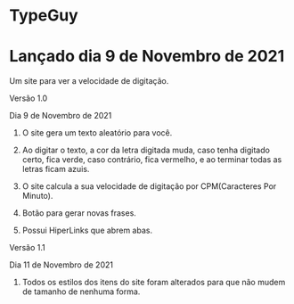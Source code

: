 # TypeGuy
# Lançado dia 9 de Novembro de 2021
Um site para ver a velocidade de digitação.

Versão 1.0

Dia 9 de Novembro de 2021


1. O site gera um texto aleatório para você.

2. Ao digitar o texto, a cor da letra digitada muda, caso tenha digitado certo, fica verde, caso contrário, fica vermelho, e ao terminar todas as letras ficam azuis.

3. O site calcula a sua velocidade de digitação por CPM(Caracteres Por Minuto).

4. Botão para gerar novas frases.

5. Possui HiperLinks que abrem abas.

Versão 1.1

Dia 11 de Novembro de 2021


1. Todos os estilos dos itens do site foram alterados para que não mudem de tamanho de nenhuma forma.
